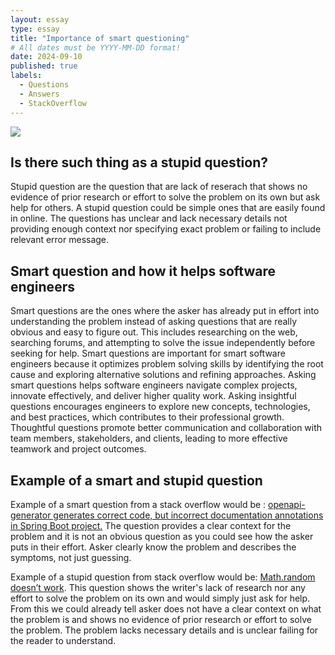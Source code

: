 ```yaml
---
layout: essay
type: essay
title: "Importance of smart questioning"
# All dates must be YYYY-MM-DD format!
date: 2024-09-10
published: true
labels:
  - Questions
  - Answers
  - StackOverflow
---
```


<img class="img-fluid" src="../img/original.avif">

## Is there such thing as a stupid question?

Stupid question are the question that are lack of reserach that shows no evidence of prior research or effort to solve the problem on its own but ask help for others.   A stupid question could be simple ones that are easily found in online.  The questions has unclear and lack necessary details not providing enough context nor specifying exact problem or failing to include relevant error message.

## Smart question and how it helps software engineers

Smart questions are the ones where the asker has already put in effort into understanding the problem instead of asking questions that are really obvious and easy to figure out.  This includes researching on the web, searching forums, and attempting to solve the issue independently before seeking for help.
 Smart questions are important for smart software engineers because it optimizes problem solving skills by identifying the root cause and exploring alternative solutions and refining approaches.  Asking smart questions helps software engineers navigate complex projects, innovate effectively, and deliver higher quality work.  Asking insightful questions encourages engineers to explore new concepts, technologies, and best practices, which contributes to their professional growth.  Thoughtful questions promote better communication and collaboration with team members, stakeholders, and clients, leading to more effective teamwork and project outcomes.

## Example of a smart and stupid question

Example of a smart question from a stack overflow would be : [openapi-generator generates correct code, but incorrect documentation annotations in Spring Boot project.](https://stackoverflow.com/questions/78957890/openapi-generator-generates-correct-code-but-incorrect-documentation-annotation)  The question provides a clear context for the problem and it is not an obvious question as you could see how the asker puts in their effort.  Asker clearly know the problem and describes the symptoms, not just guessing. 

Example of a stupid question from stack overflow would be: [Math.random doesn’t work](https://stackoverflow.com/questions/46011963/math-random-doesnt-work).  This question shows the writer's lack of research nor any effort to solve the problem on its own and would simply just ask for help.  From this we could already tell asker does not have a clear context on what the problem is and shows no evidence of prior research or effort to solve the problem.  The problem lacks necessary details and is unclear failing for the reader to understand. 


